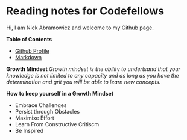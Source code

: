 # Reading notes for Codefellows

Hi, I am Nick Abramowicz and welcome to my Github page.

**Table of Contents**
* [Github Profile](https://github.com/nickdeans)
* [Markdown](markdown.md)

**Growth Mindset**
*Growth mindset is the ability to undertsand that your knowledge is not limited to any capacity and as long as you have the determination and grit you will be able to learn new concepts.*

**How to keep yourself in a Growth Mindset**

* Embrace Challenges
* Persist through Obstacles 
* Maximixe Effort 
* Learn From Constructive Critiscm
* Be Inspired 


